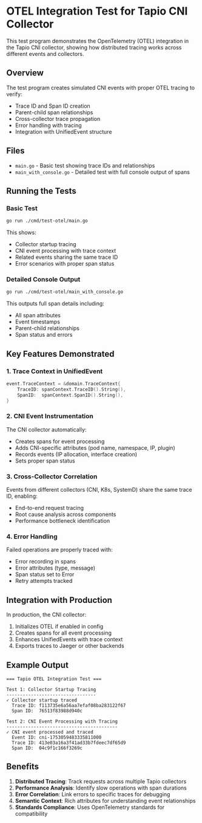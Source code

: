 # OTEL Integration Test for Tapio CNI Collector

This test program demonstrates the OpenTelemetry (OTEL) integration in the Tapio CNI collector, showing how distributed tracing works across different events and collectors.

## Overview

The test program creates simulated CNI events with proper OTEL tracing to verify:
- Trace ID and Span ID creation
- Parent-child span relationships
- Cross-collector trace propagation
- Error handling with tracing
- Integration with UnifiedEvent structure

## Files

- `main.go` - Basic test showing trace IDs and relationships
- `main_with_console.go` - Detailed test with full console output of spans

## Running the Tests

### Basic Test
```bash
go run ./cmd/test-otel/main.go
```

This shows:
- Collector startup tracing
- CNI event processing with trace context
- Related events sharing the same trace ID
- Error scenarios with proper span status

### Detailed Console Output
```bash
go run ./cmd/test-otel/main_with_console.go
```

This outputs full span details including:
- All span attributes
- Event timestamps
- Parent-child relationships
- Span status and errors

## Key Features Demonstrated

### 1. Trace Context in UnifiedEvent
```go
event.TraceContext = &domain.TraceContext{
    TraceID: spanContext.TraceID().String(),
    SpanID:  spanContext.SpanID().String(),
}
```

### 2. CNI Event Instrumentation
The CNI collector automatically:
- Creates spans for event processing
- Adds CNI-specific attributes (pod name, namespace, IP, plugin)
- Records events (IP allocation, interface creation)
- Sets proper span status

### 3. Cross-Collector Correlation
Events from different collectors (CNI, K8s, SystemD) share the same trace ID, enabling:
- End-to-end request tracing
- Root cause analysis across components
- Performance bottleneck identification

### 4. Error Handling
Failed operations are properly traced with:
- Error recording in spans
- Error attributes (type, message)
- Span status set to Error
- Retry attempts tracked

## Integration with Production

In production, the CNI collector:
1. Initializes OTEL if enabled in config
2. Creates spans for all event processing
3. Enhances UnifiedEvents with trace context
4. Exports traces to Jaeger or other backends

## Example Output

```
=== Tapio OTEL Integration Test ===

Test 1: Collector Startup Tracing
---------------------------------
✓ Collector startup traced
  Trace ID: f113735e6a56aa7efaf08ba283122f67
  Span ID:  76513f83988d940c

Test 2: CNI Event Processing with Tracing
-----------------------------------------
✓ CNI event processed and traced
  Event ID: cni-1753059483335811000
  Trace ID: 413e03a16a3f41ad33b7fdeec7df65d9
  Span ID:  04c9f1c166f3269c
```

## Benefits

1. **Distributed Tracing**: Track requests across multiple Tapio collectors
2. **Performance Analysis**: Identify slow operations with span durations
3. **Error Correlation**: Link errors to specific traces for debugging
4. **Semantic Context**: Rich attributes for understanding event relationships
5. **Standards Compliance**: Uses OpenTelemetry standards for compatibility